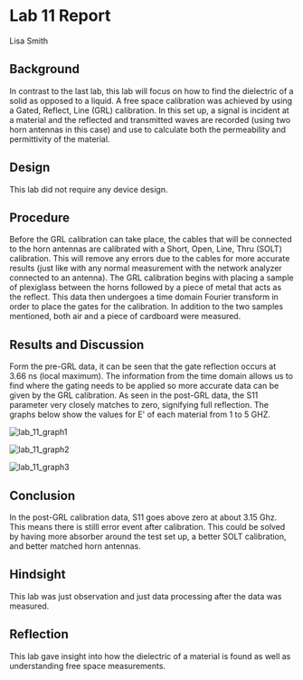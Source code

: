 # Lab 11 Report
Lisa Smith

## Background

In contrast to the last lab, this lab will focus on how to find the dielectric of a solid as opposed to a liquid. A free space calibration was achieved by using a Gated, Reflect, Line (GRL) calibration. In this set up, a signal is incident at a material and the reflected and transmitted waves are recorded (using two horn antennas in this case) and use to calculate both the permeability and permittivity of the material.

## Design

This lab did not require any device design. 

## Procedure

Before the GRL calibration can take place, the cables that will be connected to the horn antennas are calibrated with a Short, Open, Line, Thru (SOLT) calibration. This will remove any errors due to the cables for more accurate results (just like with any normal measurement with the network analyzer connected to an antenna). The GRL calibration begins with placing a sample of plexiglass between the horns followed by a piece of metal that acts as the reflect. This data then undergoes a time domain Fourier transform in order to place the gates for the calibration. In addition to the two samples mentioned, both air and a piece of cardboard were measured.

## Results and Discussion

Form the pre-GRL data, it can be seen that the gate reflection occurs at 3.66 ns (local maximum). The information from the time domain allows us to find where the gating needs to be applied so more accurate data can be given by the GRL calibration. As seen in the post-GRL data, the S11 parameter very closely matches to zero, signifying full reflection. The graphs below show the values for E' of each material from 1 to 5 GHZ. 

![lab_11_graph1](https://github.com/CourseReps/ECEN452-Spring2016/blob/master/Students/lisamsmith/lab-11/lab_11_graph1.PNG)

![lab_11_graph2](https://github.com/CourseReps/ECEN452-Spring2016/blob/master/Students/lisamsmith/lab-11/lab_11_graph2.PNG)

![lab_11_graph3](https://github.com/CourseReps/ECEN452-Spring2016/blob/master/Students/lisamsmith/lab-11/lab_11_graph3.PNG)

## Conclusion
In the post-GRL calibration data, S11 goes above zero at about 3.15 Ghz. This means there is stilll error event after calibration. This could be solved by having more absorber around the test set up, a better SOLT calibration, and better matched horn antennas. 

## Hindsight
This lab was just observation and just data processing after the data was measured.

## Reflection
This lab gave insight into how the dielectric of a material is found as well as understanding free space measurements.


